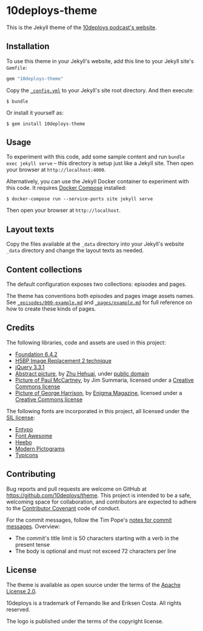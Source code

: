 # 10deploys-theme

This is the Jekyll theme of the [10deploys podcast's website](https://10deploys.com).


## Installation

To use this theme in your Jekyll's website, add this line to your Jekyll site's `Gemfile`:

```ruby
gem "10deploys-theme"
```

Copy the [`_config.yml`](_config.yml) to your Jekyll's site root directory. And then execute:

    $ bundle

Or install it yourself as:

    $ gem install 10deploys-theme


## Usage

To experiment with this code, add some sample content and run `bundle exec jekyll serve` – this directory is setup just
like a Jekyll site. Then open your browser at `http://localhost:4000`.

Alternatively, you can use the Jekyll Docker container to experiment with this code. It requires
[Docker Compose](https://docs.docker.com/compose/) installed:

    $ docker-compose run --service-ports site jekyll serve

Then open your browser at `http://localhost`.


## Layout texts

Copy the files available at the `_data` directory into your Jekyll's website `_data` directory and change the layout
texts as needed.


## Content collections

The default configuration exposes two collections: episodes and pages.

The theme has conventions both episodes and pages image assets names. See
[`_episodes/000-example.md`](_episodes/000-example.md) and [`_pages/example.md`](_pages/example.md) for full reference
on how to create these kinds of pages. 


## Credits

The following libraries, code and assets are used in this project:

- [Foundation 6.4.2](https://foundation.zurb.com/)
- [H5BP Image Replacement 2 technique](https://css-tricks.com/the-image-replacement-museum/)
- [jQuery 3.3.1](https://jquery.com/)
- [Abstract picture](https://www.pexels.com/photo/abstract-art-blur-bokeh-544917/), by
  [Zhu Hehuai](https://www.pexels.com/u/zhuhehuai/), under
  [public domain](https://creativecommons.org/share-your-work/public-domain/cc0/)
- [Picture of Paul McCartney](https://commons.wikimedia.org/wiki/File:Linda_McCartney_and_husband_Paul_1976.jpg),
  by Jim Summaria, licensed under a [Creative Commons license](https://creativecommons.org/licenses/by/3.0/deed.en)
- [Picture of George Harrison](https://commons.wikimedia.org/wiki/File:GeorgeHarrison_1970s.jpg), by
  [Enigma Magazine](https://www.enigma-mag.com/remembering-george-harrison/), licensed under a
  [Creative Commons license](https://creativecommons.org/licenses/by-sa/4.0/deed.en)

The following fonts are incorporated in this project, all licensed under the
[SIL license](http://scripts.sil.org/cms/scripts/page.php?site_id=nrsi&id=OFL_web):

- [Entypo](http://www.entypo.com/)
- [Font Awesome](http://fortawesome.github.com/Font-Awesome/)
- [Heebo](https://github.com/OdedEzer/heebo)
- [Modern Pictograms](http://thedesignoffice.org/project/modern-pictograms/)
- [Typicons](http://typicons.com/)


## Contributing

Bug reports and pull requests are welcome on GitHub at https://github.com/10deploys/theme. This project is intended to
be a safe, welcoming space for collaboration, and contributors are expected to adhere to the
[Contributor Covenant](http://contributor-covenant.org) code of conduct.

For the commit messages, follow the Tim Pope's
[notes for commit messages](https://tbaggery.com/2008/04/19/a-note-about-git-commit-messages.html). Overview:

- The commit's title limit is 50 characters starting with a verb in the present tense
- The body is optional and must not exceed 72 characters per line


## License

The theme is available as open source under the terms of the
[Apache License 2.0](https://choosealicense.com/licenses/apache-2.0/).

10deploys is a trademark of Fernando Ike and Eriksen Costa. All rights reserved.

The logo is published under the terms of the copyright license.
